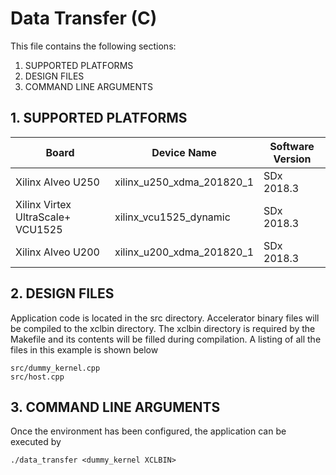Data Transfer (C)
======================

This file contains the following sections:

1. SUPPORTED PLATFORMS
2. DESIGN FILES
3. COMMAND LINE ARGUMENTS


## 1. SUPPORTED PLATFORMS
Board | Device Name | Software Version
------|-------------|-----------------
Xilinx Alveo U250|xilinx_u250_xdma_201820_1|SDx 2018.3
Xilinx Virtex UltraScale+ VCU1525|xilinx_vcu1525_dynamic|SDx 2018.3
Xilinx Alveo U200|xilinx_u200_xdma_201820_1|SDx 2018.3


## 2. DESIGN FILES
Application code is located in the src directory. Accelerator binary files will be compiled to the xclbin directory. The xclbin directory is required by the Makefile and its contents will be filled during compilation. A listing of all the files in this example is shown below

```
src/dummy_kernel.cpp
src/host.cpp
```

## 3. COMMAND LINE ARGUMENTS
Once the environment has been configured, the application can be executed by
```
./data_transfer <dummy_kernel XCLBIN>
```

